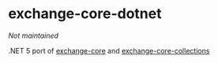 # exchange-core-dotnet

*Not maintained*

.NET 5 port of [exchange-core](https://github.com/mzheravin/exchange-core) and [exchange-core-collections](https://github.com/exchange-core/collections)


